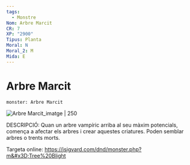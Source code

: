 ```yaml
---
tags:
  - Monstre
Nom: Arbre Marcit
CR: 7
XP: "2900"
Tipus: Planta
Moral: N
Moral_2: M
Mida: E
---
```

# Arbre Marcit

```statblock
monster: Arbre Marcit
```

![Arbre Marcit_imatge | 250](http://2.bp.blogspot.com/-wNRxrR3qJ14/VHQVKyvEUdI/AAAAAAAABqM/hPwflhxhFCk/s1600/The_Strange_Veridial_GuidoKuip_2014.jpg)

DESCRIPCIÓ: 
Quan un arbre vampíric arriba al seu màxim potencials, comença a afectar els arbres i crear aquestes criatures. Poden semblar arbres o trents morts.


Targeta online: https://jsigvard.com/dnd/monster.php?m&#x3D;Tree%20Blight

